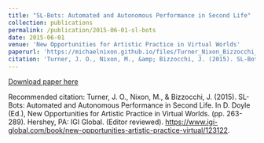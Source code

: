 ```yaml
---
title: "SL-Bots: Automated and Autonomous Performance in Second Life"
collection: publications
permalink: /publication/2015-06-01-sl-bots
date: 2015-06-01
venue: 'New Opportunities for Artistic Practice in Virtual Worlds'
paperurl: 'https://michaelnixon.github.io/files/Turner_Nixon_Bizzocchi__SL_Bots_Chapter_August_27_2014.pdf'
citation: 'Turner, J. O., Nixon, M., &amp; Bizzocchi, J. (2015). SL-Bots: Automated and Autonomous Performance in Second Life. In D. Doyle (Ed.), New Opportunities for Artistic Practice in Virtual Worlds. (pp. 263-289). Hershey, PA: IGI Global. (Editor reviewed). https://www.igi-global.com/book/new-opportunities-artistic-practice-virtual/123122.'
---
```


<a href='https://michaelnixon.github.io/files/Turner_Nixon_Bizzocchi__SL_Bots_Chapter_August_27_2014.pdf'>Download paper here</a>

Recommended citation: Turner, J. O., Nixon, M., & Bizzocchi, J. (2015). SL-Bots: Automated and Autonomous Performance in Second Life. In D. Doyle (Ed.), New Opportunities for Artistic Practice in Virtual Worlds. (pp. 263-289). Hershey, PA: IGI Global. (Editor reviewed). https://www.igi-global.com/book/new-opportunities-artistic-practice-virtual/123122.